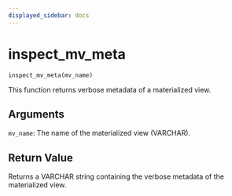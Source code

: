 ```yaml
---
displayed_sidebar: docs
---
```


# inspect_mv_meta

`inspect_mv_meta(mv_name)`

This function returns verbose metadata of a materialized view.

## Arguments

`mv_name`: The name of the materialized view (VARCHAR).

## Return Value

Returns a VARCHAR string containing the verbose metadata of the materialized view.

